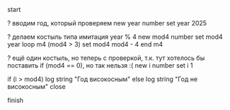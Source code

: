 start

? вводим год, который проверяем
new year number
set year 2025

? делаем костыль типа имитация year % 4 
new mod4 number
set mod4 year
loop m4 (mod4 > 3)
    set mod4 mod4 - 4
end m4

? ещё один костыль, но теперь с проверкой, т.к. тут хотелось бы поставить if (mod4 == 0), но так нельзя :(
new i number
set i 1

if (i > mod4)
    log string "Год високосным"
else
    log string "Год не високосным"
close

finish
